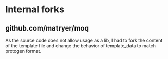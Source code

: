 # Internal forks

## github.com/matryer/moq

As the source code does not allow usage as a lib, I had to fork the content of the template file and change the behavior of template_data to match protogen format.